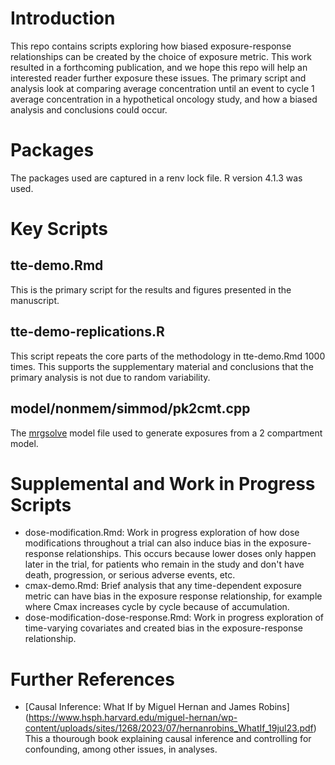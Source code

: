 # Introduction

This repo contains scripts exploring how biased exposure-response relationships can be created by the choice of exposure metric. This work resulted in a forthcoming publication, and we hope this repo will help an interested reader further exposure these issues. The primary script and analysis look at comparing average concentration until an event to cycle 1 average concentration in a hypothetical oncology study, and how a biased analysis and conclusions could occur. 

# Packages

The packages used are captured in a renv lock file. R version 4.1.3 was used.

# Key Scripts

## tte-demo.Rmd

This is the primary script for the results and figures presented in the manuscript. 

## tte-demo-replications.R

This script repeats the core parts of the methodology in tte-demo.Rmd 1000 times. This supports the supplementary material and conclusions that the primary analysis is not due to random variability. 

## model/nonmem/simmod/pk2cmt.cpp

The [mrgsolve](https://mrgsolve.org/) model file used to generate exposures from a 2 compartment model. 

# Supplemental and Work in Progress Scripts

- dose-modification.Rmd: Work in progress exploration of how dose modifications throughout a trial can also induce bias in the exposure-response relationships. This occurs because lower doses only happen later in the trial, for patients who remain in the study and don't have death, progression, or serious adverse events, etc. 
- cmax-demo.Rmd: Brief analysis that any time-dependent exposure metric can have bias in the exposure response relationship, for example where Cmax increases cycle by cycle because of accumulation. 
- dose-modification-dose-response.Rmd: Work in progress exploration of time-varying covariates and created bias in the exposure-response relationship. 

# Further References

- [Causal Inference: What If by Miguel Hernan and James Robins] (https://www.hsph.harvard.edu/miguel-hernan/wp-content/uploads/sites/1268/2023/07/hernanrobins_WhatIf_19jul23.pdf) This a thourough book explaining causal inference and controlling for confounding, among other issues, in analyses. 

